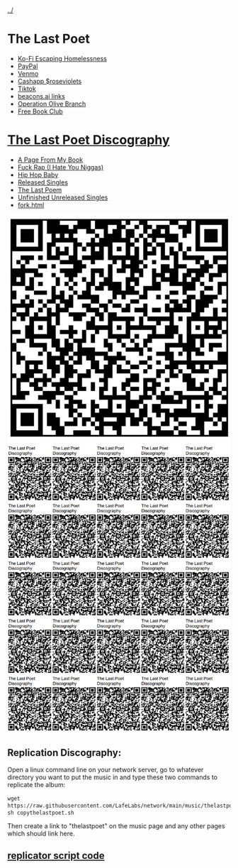 [../](../)

# The Last Poet 

 - [Ko-Fi Escaping Homelessness](http://ko-fi.com/thelastpoet)
 - [PayPal](http://paypal.me/roseviolets)
 - [Venmo](http://venmo.com/apathykathy)
 - [Cashapp $roseviolets](http://cash.app/roseviolets)
 - [Tiktok](https://www.tiktok.com/@thelastpoet/)
 - [beacons.ai links](https://beacons.ai/thelastpoet)
 - [Operation Olive Branch](https://docs.google.com/spreadsheets/u/0/d/1vtMLLOzuc6GpkFySyVtKQOY2j-Vvg0UsChMCFst_WLA/edit?pli=1)
 - [Free Book Club](https://drive.google.com/drive/folders/1fyo9fQScX5IQYqsEzx3kl4qnY4jbNdSy?usp=drive_link)

# [The Last Poet Discography](https://github.com/LafeLabs/network/tree/main/music/thelastpoet)

 - [A Page From My Book](apagefrommybook/)
 - [Fuck Rap (I Hate You Niggas)](fuckrap/)
 - [Hip Hop Baby](hiphopbaby/)
 - [Released Singles](releasedsingles/)
 - [The Last Poem](thelastpoem/)
 - [Unfinished Unreleased Singles](unfinishedunreleased/)
 - [fork.html](fork.html)

![qr code](https://raw.githubusercontent.com/LafeLabs/network/main/music/thelastpoet/qrcode.png)
![page of qr codes](https://raw.githubusercontent.com/LafeLabs/network/main/music/thelastpoet/qrcode-page.png)


## Replication Discography:

Open a linux command line on your network server, go to whatever directory you want to put the music in and type these two commands to replicate the album:

```
wget https://raw.githubusercontent.com/LafeLabs/network/main/music/thelastpoet/copythelastpoet.sh
sh copythelastpoet.sh
```
Then create a link to "thelastpoet" on the music page and any other pages which should link here.

## [replicator script code](https://github.com/LafeLabs/network/blob/main/music/thelastpoet/copythelastpoet.sh)






